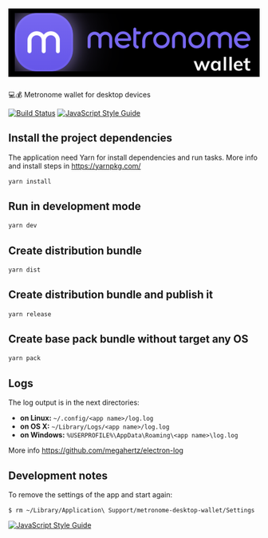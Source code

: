 <h1 align="center">
  <img src="./public/images/banner.png" alt="metronome wallet">
</h1>

💻💰 Metronome wallet for desktop devices

[![Build Status](https://travis-ci.com/MetronomeToken/metronome-desktop-wallet.svg?token=zFtwnjoHbEAEPUQyswR1&branch=master)](https://travis-ci.com/MetronomeToken/metronome-desktop-wallet)
[![JavaScript Style Guide](https://img.shields.io/badge/code_style-standard-brightgreen.svg)](https://standardjs.com)


## Install the project dependencies
The application need Yarn for install dependencies and run tasks.
More info and install steps in https://yarnpkg.com/

```bash
yarn install
```

## Run in development mode

```bash
yarn dev
```

## Create distribution bundle

```bash
yarn dist
```

## Create distribution bundle and publish it

```bash
yarn release
```

## Create base pack bundle without target any OS

```bash
yarn pack
```

## Logs

The log output is in the next directories:

 * **on Linux:** `~/.config/<app name>/log.log`
 * **on OS X:** `~/Library/Logs/<app name>/log.log`
 * **on Windows:** `%USERPROFILE%\AppData\Roaming\<app name>\log.log`

More info https://github.com/megahertz/electron-log

## Development notes

To remove the settings of the app and start again:

```
$ rm ~/Library/Application\ Support/metronome-desktop-wallet/Settings
```

[![JavaScript Style Guide](https://cdn.rawgit.com/standard/standard/master/badge.svg)](https://github.com/standard/standard)
